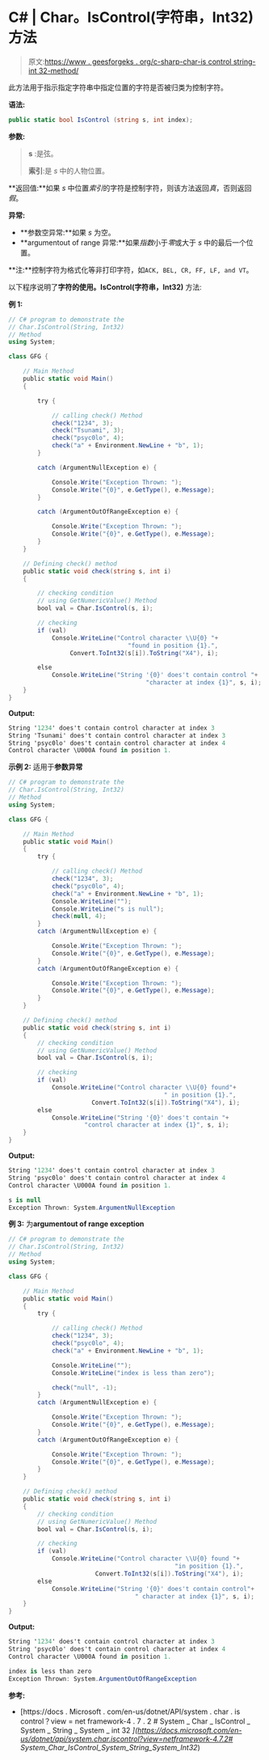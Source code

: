 # C# | Char。IsControl(字符串，Int32)方法

> 原文:[https://www . geesforgeks . org/c-sharp-char-is control string-int 32-method/](https://www.geeksforgeeks.org/c-sharp-char-iscontrolstring-int32-method/)

此方法用于指示指定字符串中指定位置的字符是否被归类为控制字符。

**语法:**

```cs
public static bool IsControl (string s, int index);
```

**参数:**

> **s** :是弦。
> 
> **索引**:是 *s* 中的人物位置。

**返回值:**如果 *s* 中位置*索引*的字符是控制字符，则该方法返回*真*，否则返回*假*。

**异常:**

*   **参数空异常:**如果 *s* 为空。
*   **argumentout of range 异常:**如果*指数*小于*零*或大于 *s* 中的最后一个位置。

**注:**控制字符为格式化等非打印字符，如`ACK, BEL, CR, FF, LF, and VT`。

以下程序说明了**字符的使用。IsControl(字符串，Int32)** 方法:

**例 1:**

```cs
// C# program to demonstrate the
// Char.IsControl(String, Int32) 
// Method
using System;

class GFG {

    // Main Method
    public static void Main()
    {

        try {

            // calling check() Method
            check("1234", 3);
            check("Tsunami", 3);
            check("psyc0lo", 4);
            check("a" + Environment.NewLine + "b", 1);
        }

        catch (ArgumentNullException e) {

            Console.Write("Exception Thrown: ");
            Console.Write("{0}", e.GetType(), e.Message);
        }

        catch (ArgumentOutOfRangeException e) {

            Console.Write("Exception Thrown: ");
            Console.Write("{0}", e.GetType(), e.Message);
        }
    }

    // Defining check() method
    public static void check(string s, int i)
    {

        // checking condition
        // using GetNumericValue() Method
        bool val = Char.IsControl(s, i);

        // checking
        if (val)
            Console.WriteLine("Control character \\U{0} "+
                                 "found in position {1}.", 
                 Convert.ToInt32(s[i]).ToString("X4"), i);

        else
            Console.WriteLine("String '{0}' does't contain control "+
                                      "character at index {1}", s, i);
    }
}
```

**Output:**

```cs
String '1234' does't contain control character at index 3
String 'Tsunami' does't contain control character at index 3
String 'psyc0lo' does't contain control character at index 4
Control character \U000A found in position 1.

```

**示例 2:** 适用于**参数异常**

```cs
// C# program to demonstrate the
// Char.IsControl(String, Int32) 
// Method
using System;

class GFG {

    // Main Method
    public static void Main()
    {
        try {

            // calling check() Method
            check("1234", 3);
            check("psyc0lo", 4);
            check("a" + Environment.NewLine + "b", 1);
            Console.WriteLine("");
            Console.WriteLine("s is null");
            check(null, 4);
        }
        catch (ArgumentNullException e) {

            Console.Write("Exception Thrown: ");
            Console.Write("{0}", e.GetType(), e.Message);
        }
        catch (ArgumentOutOfRangeException e) {

            Console.Write("Exception Thrown: ");
            Console.Write("{0}", e.GetType(), e.Message);
        }
    }

    // Defining check() method
    public static void check(string s, int i)
    {
        // checking condition
        // using GetNumericValue() Method
        bool val = Char.IsControl(s, i);

        // checking
        if (val)
            Console.WriteLine("Control character \\U{0} found"+
                                           " in position {1}.",
                       Convert.ToInt32(s[i]).ToString("X4"), i);
        else
            Console.WriteLine("String '{0}' does't contain "+
                     "control character at index {1}", s, i);
    }
}
```

**Output:**

```cs
String '1234' does't contain control character at index 3
String 'psyc0lo' does't contain control character at index 4
Control character \U000A found in position 1.

s is null
Exception Thrown: System.ArgumentNullException

```

**例 3:** 为**argumentout of range exception**

```cs
// C# program to demonstrate the
// Char.IsControl(String, Int32) 
// Method
using System;

class GFG {

    // Main Method
    public static void Main()
    {
        try {

            // calling check() Method
            check("1234", 3);
            check("psyc0lo", 4);
            check("a" + Environment.NewLine + "b", 1);

            Console.WriteLine("");
            Console.WriteLine("index is less than zero");

            check("null", -1);
        }
        catch (ArgumentNullException e) {

            Console.Write("Exception Thrown: ");
            Console.Write("{0}", e.GetType(), e.Message);
        }
        catch (ArgumentOutOfRangeException e) {

            Console.Write("Exception Thrown: ");
            Console.Write("{0}", e.GetType(), e.Message);
        }
    }

    // Defining check() method
    public static void check(string s, int i)
    {
        // checking condition
        // using GetNumericValue() Method
        bool val = Char.IsControl(s, i);

        // checking
        if (val)
            Console.WriteLine("Control character \\U{0} found "+
                                              "in position {1}.",
                        Convert.ToInt32(s[i]).ToString("X4"), i);
        else
            Console.WriteLine("String '{0}' does't contain control"+
                                   " character at index {1}", s, i);
    }
}
```

**Output:**

```cs
String '1234' does't contain control character at index 3
String 'psyc0lo' does't contain control character at index 4
Control character \U000A found in position 1.

index is less than zero
Exception Thrown: System.ArgumentOutOfRangeException

```

**参考:**

*   [https://docs . Microsoft . com/en-us/dotnet/API/system . char . is control？view = net framework-4 . 7 . 2 # System _ Char _ IsControl _ System _ String _ System _ int 32 _](https://docs.microsoft.com/en-us/dotnet/api/system.char.iscontrol?view=netframework-4.7.2# System_Char_IsControl_System_String_System_Int32_)